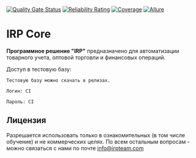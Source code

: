 [![Quality Gate Status](https://dev.irpteam.com/sq/api/project_badges/measure?project=IRP&metric=alert_status)](https://dev.irpteam.com/sq/dashboard?id=IRP)
[![Reliability Rating](https://dev.irpteam.com/sq/api/project_badges/measure?project=IRP&metric=reliability_rating)](https://dev.irpteam.com/sq/dashboard?id=IRP)
[![Coverage](https://dev.irpteam.com/sq/api/project_badges/measure?project=IRP&metric=coverage)](https://dev.irpteam.com/sq/dashboard?id=IRP)
[![Allure](https://img.shields.io/badge/allure-open-yellowgreen)](https://dev.irpteam.com/tc/repository/download/Build_30_RunVA/.lastSuccessful/allure-report.zip!/index.html?branch=develop)

# IRP Core 

**Программное решение "IRP"** предназначено для автоматизации товарного учета, оптовой торговли и финансовых операций.

Доступ в тестовую базу:

```
Тестовую базу можно скачать в релизах.

Логин: CI

Пароль: CI
```

## Лицензия
Разрешается использовать только в ознакомительных (в том числе обучение) и не коммерческих целях.
По всем остальным вопросам - можно связаться с нами по почте info@irpteam.com
